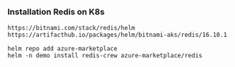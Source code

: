 ### Installation Redis on K8s
```
https://bitnami.com/stack/redis/helm
https://artifacthub.io/packages/helm/bitnami-aks/redis/16.10.1
```

```
helm repo add azure-marketplace
helm -n demo install redis-crew azure-marketplace/redis
```
